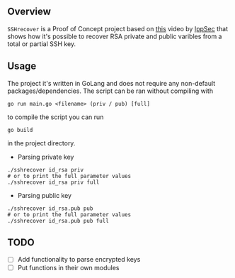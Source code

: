 ## Overview
`SSHrecover` is a Proof of Concept project based on [this](https://www.youtube.com/watch?v=4F1XGsvB2iA) video by [IppSec](https://github.com/IppSec) that shows how it's possible to recover RSA private and public varibles from a total or partial SSH key.

## Usage
The project it's written in GoLang and does not require any non-default packages/dependencies.
The script can be ran without compiling with
```
go run main.go <filename> (priv / pub) [full]
```
to compile the script you can run
```
go build
```
in the project directory.

- Parsing private key
```
./sshrecover id_rsa priv
# or to print the full parameter values
./sshrecover id_rsa priv full
```
- Parsing public key
```
./sshrecover id_rsa.pub pub
# or to print the full parameter values
./sshrecover id_rsa.pub pub full
```

## TODO
- [ ] Add functionality to parse encrypted keys
- [ ] Put functions in their own modules
